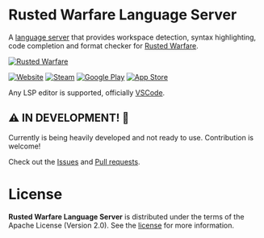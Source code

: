 # Rusted Warfare Language Server

A [language server](https://microsoft.github.io/language-server-protocol/) that provides workspace detection, syntax
highlighting, code completion and format checker
for [Rusted Warfare](http://corrodinggames.com/rusted_warfare).

[![Rusted Warfare](http://corrodinggames.com/images/rw-title.png)](http://corrodinggames.com/rusted_warfare)

[![Website](https://img.shields.io/badge/Website-000)](http://corrodinggames.com/rusted_warfare)
[![Steam](https://img.shields.io/badge/Steam-000?logo=steam)](https://store.steampowered.com/app/647960/Rusted_Warfare__RTS/)
[![Google Play](https://img.shields.io/badge/Google%20Play-000?logo=googleplay)](https://play.google.com/store/apps/details?id=com.corrodinggames.rts&utm_source=global_co&utm_medium=prtnr&utm_content=Mar2515&utm_campaign=PartBadge&pcampaignid=MKT-Other-global-all-co-prtnr-py-PartBadge-Mar2515-1)
[![App Store](https://img.shields.io/badge/App%20Store-000?logo=apple)](https://apps.apple.com/au/app/rusted-warfare-rts/id1514329124)


Any LSP editor is supported, officially [VSCode](TODO).

## **⚠️ IN DEVELOPMENT! 🚧**
Currently is being heavily developed and not ready to use. Contribution is welcome!

Check out the [Issues](https://github.com/Synth-ID/RWLS/issues) and
[Pull requests](https://github.com/Synth-ID/RWLS/pulls).

# License
**Rusted Warfare Language Server** is distributed under the terms of the Apache License (Version 2.0). See the
[license](LICENSE) for more information.